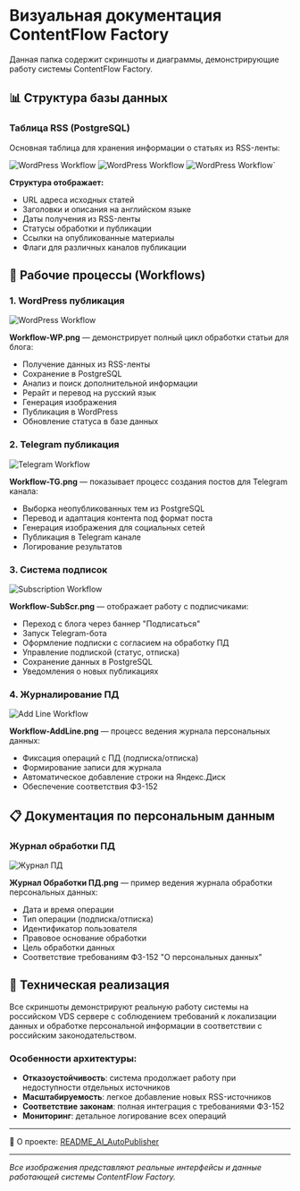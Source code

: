 # Визуальная документация ContentFlow Factory

Данная папка содержит скриншоты и диаграммы, демонстрирующие работу системы ContentFlow Factory.

## 📊 Структура базы данных

### Таблица RSS (PostgreSQL)
Основная таблица для хранения информации о статьях из RSS-ленты:

![WordPress Workflow](Table_part-1.png)
![WordPress Workflow](Table_part-2.png)
![WordPress Workflow](Table_part-3.png)`

**Структура отображает:**
- URL адреса исходных статей
- Заголовки и описания на английском языке
- Даты получения из RSS-ленты
- Статусы обработки и публикации
- Ссылки на опубликованные материалы
- Флаги для различных каналов публикации

## 🔄 Рабочие процессы (Workflows)

### 1. WordPress публикация
![WordPress Workflow](Workflow-WP.png)

**Workflow-WP.png** — демонстрирует полный цикл обработки статьи для блога:
- Получение данных из RSS-ленты
- Сохранение в PostgreSQL
- Анализ и поиск дополнительной информации
- Рерайт и перевод на русский язык
- Генерация изображения
- Публикация в WordPress
- Обновление статуса в базе данных

### 2. Telegram публикация
![Telegram Workflow](Workflow-TG.png)

**Workflow-TG.png** — показывает процесс создания постов для Telegram канала:
- Выборка неопубликованных тем из PostgreSQL
- Перевод и адаптация контента под формат поста
- Генерация изображения для социальных сетей
- Публикация в Telegram канале
- Логирование результатов

### 3. Система подписок
![Subscription Workflow](Workflow-SubScr.png)

**Workflow-SubScr.png** — отображает работу с подписчиками:
- Переход с блога через баннер "Подписаться"
- Запуск Telegram-бота
- Оформление подписки с согласием на обработку ПД
- Управление подпиской (статус, отписка)
- Сохранение данных в PostgreSQL
- Уведомления о новых публикациях

### 4. Журналирование ПД
![Add Line Workflow](Workflow-AddLine.png)

**Workflow-AddLine.png** — процесс ведения журнала персональных данных:
- Фиксация операций с ПД (подписка/отписка)
- Формирование записи для журнала
- Автоматическое добавление строки на Яндекс.Диск
- Обеспечение соответствия ФЗ-152

## 📋 Документация по персональным данным

### Журнал обработки ПД
![Журнал ПД](Журнал%20Обработки%20ПД.png)

**Журнал Обработки ПД.png** — пример ведения журнала обработки персональных данных:
- Дата и время операции
- Тип операции (подписка/отписка)
- Идентификатор пользователя
- Правовое основание обработки
- Цель обработки данных
- Соответствие требованиям ФЗ-152 "О персональных данных"

## 🔧 Техническая реализация

Все скриншоты демонстрируют реальную работу системы на российском VDS сервере с соблюдением требований к локализации данных и обработке персональной информации в соответствии с российским законодательством.

### Особенности архитектуры:
- **Отказоустойчивость**: система продолжает работу при недоступности отдельных источников
- **Масштабируемость**: легкое добавление новых RSS-источников
- **Соответствие законам**: полная интеграция с требованиями ФЗ-152
- **Мониторинг**: детальное логирование всех операций

---

📎 О проекте: [README_AI_AutoPublisher](../README.md)

---

*Все изображения представляют реальные интерфейсы и данные работающей системы ContentFlow Factory.*
